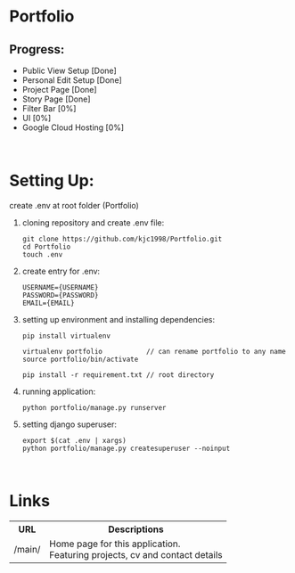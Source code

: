 # Portfolio

## Progress:

- Public View Setup [Done]
- Personal Edit Setup [Done]
- Project Page [Done]
- Story Page [Done]
- Filter Bar [0%]
- UI [0%]
- Google Cloud Hosting [0%]

<br>

# Setting Up:

create .env at root folder (Portfolio)

1. cloning repository and create .env file:

   ```shell
   git clone https://github.com/kjc1998/Portfolio.git
   cd Portfolio
   touch .env
   ```

2. create entry for .env:

   ```shell
   USERNAME={USERNAME}
   PASSWORD={PASSWORD}
   EMAIL={EMAIL}
   ```

3. setting up environment and installing dependencies:

   ```shell
   pip install virtualenv

   virtualenv portfolio           // can rename portfolio to any name
   source portfolio/bin/activate

   pip install -r requirement.txt // root directory
   ```

4. running application:

   ```shell
   python portfolio/manage.py runserver
   ```

5. setting django superuser:

   ```shell
   export $(cat .env | xargs)
   python portfolio/manage.py createsuperuser --noinput
   ```

<br>

# Links

<table>
   <tr>
      <th><b>URL</b></th>
      <th><b>Descriptions</b></th>
  </tr>
  <tr>
      <td>/main/</td>
      <td>
         Home page for this application.<br>
         Featuring projects, cv and contact details
      </td>
  </tr>
</table>
